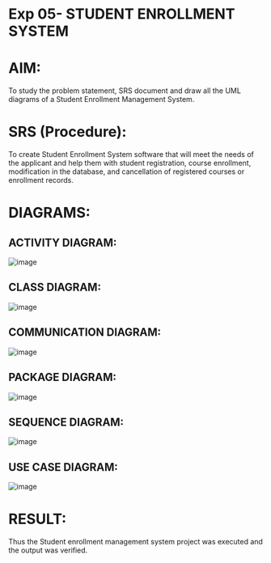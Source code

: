 # Exp 05- STUDENT ENROLLMENT SYSTEM

# AIM:

To study the problem statement, SRS document and draw all the UML diagrams of a Student Enrollment Management System.

# SRS (Procedure):

To create Student Enrollment System software that will meet the needs of the applicant and help them with student registration, course enrollment, modification in the database, and cancellation of registered courses or enrollment records.

# DIAGRAMS:

## ACTIVITY DIAGRAM:

![image](https://github.com/user-attachments/assets/6a60e525-5498-485a-b655-4a67e36950c8)


## CLASS DIAGRAM:

![image](https://github.com/user-attachments/assets/720648ea-39b6-4f02-9905-d7ebf63b8bca)

## COMMUNICATION DIAGRAM:

![image](https://github.com/user-attachments/assets/87cbfbdd-2f5a-4b6a-b2fc-ae144aa4d8fc)


## PACKAGE DIAGRAM:

![image](https://github.com/user-attachments/assets/f9b262bd-7450-4794-bb01-d51452a088e6)


## SEQUENCE DIAGRAM:

![image](https://github.com/user-attachments/assets/90e7724a-3ca0-4e51-b5b3-3f5ca125ee64)

## USE CASE DIAGRAM:

![image](https://github.com/user-attachments/assets/9212273f-39b8-434b-a7bc-dff80a78360f)



# RESULT:

Thus the Student enrollment management system project was executed and the output was verified.
